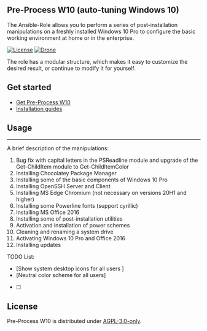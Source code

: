 ## Pre-Process W10 (auto-tuning Windows 10)

The Ansible-Role allows you to perform a series of post-installation manipulations on a freshly installed Windows 10 Pro to configure the basic working environment at home or in the enterprise.

[![License](https://github.com/getsueineko/Ansible-Pre-Process-W10/blob/master/license.svg)](LICENSE)
[![Drone](https://github.com/getsueineko/Ansible-Pre-Process-W10/blob/master/status.svg)](link)

The role has a modular structure, which makes it easy to customize the desired result, or continue to modify it for yourself.

## Get started

- [Get Pre-Process W10](link)
- [Installation guides](link)

## Usage


---

A brief description of the manipulations:
 1.  Bug fix with capital letters in the PSReadline module and upgrade of the Get-ChildItem module to Get-ChildItemColor
 2.  Installing Chocolatey Package Manager
 3.  Installing some of the basic components of Windows 10 Pro
 4.  Installing OpenSSH Server and Client
 5.  Installing MS Edge Chromium (not necessary on versions 20H1 and higher)
 6.  Installing some Powerline fonts (support cyrillic)
 7.  Installing MS Office 2016
 8.  Installing some of post-installation utilities
 9.  Activation and installation of power schemes
 10. Cleaning and renaming a system drive 
 11. Activating Windows 10 Pro and Office 2016
 12. Installing updates 

TODO List:
- [Show system desktop icons for all users ]
- [Neutral color scheme for all users] 
- [ ] 

## License

Pre-Process W10 is distributed under [AGPL-3.0-only](LICENSE).
